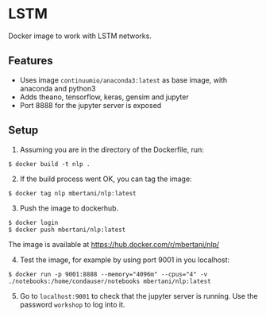 # LSTM
Docker image to work with LSTM networks. 

## Features
- Uses image `continuumio/anaconda3:latest` as base image, with anaconda and python3
- Adds theano, tensorflow, keras, gensim and jupyter
- Port 8888 for the jupyter server is exposed

## Setup
1. Assuming you are in the directory of the Dockerfile, run:

```
$ docker build -t nlp .
```

2. If the build process went OK, you can tag the image:

```
$ docker tag nlp mbertani/nlp:latest
```

3. Push the image to dockerhub.
```
$ docker login
$ docker push mbertani/nlp:latest
``` 

The image is available at https://hub.docker.com/r/mbertani/nlp/

4. Test the image, for example by using port 9001 in you localhost:

```
$ docker run -p 9001:8888 --memory="4096m" --cpus="4" -v ./notebooks:/home/condauser/notebooks mbertani/nlp:latest
```

5. Go to `localhost:9001` to check that the jupyter server is running. Use the password `workshop` to log into it.
